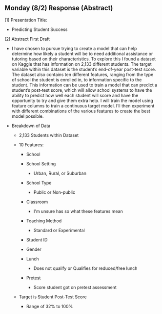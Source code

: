 ## Monday (8/2) Response (Abstract)

(1) Presentation Title:

- Predicting Student Success 

(2) Abstract First Draft

- 	I have chosen to pursue trying to create a model that can help determine how likely a student will be to need 
     additional assistance or tutoring based on their characteristics. To explore this I found a dataset on Kaggle that 
     has information on 2,133 different students. The target variable within this dataset is the student’s end-of-year 
     post-test score. The dataset also contains ten different features, ranging from the type of school the student 
     is enrolled in, to information specific to the student. This information can be used to train a model that can 
     predict a student’s post-test score, which will allow school systems to have the ability to predict how well each 
     student will score and have the opportunity to try and give them extra help. I will train the model using feature 
     columns to train a continuous target model. I’ll then experiment with different combinations of the various 
     features to create the best model possible.


- Breakdown of Data

    - 2,133 Students within Dataset
    
    - 10 Features:
      
        - School
          
        - School Setting
            - Urban, Rural, or Suburban
          
        - School Type
            - Public or Non-public
          
        - Classroom
            - I'm unsure has so what these features mean
          
        - Teaching Method
            - Standard or Experimental
          
        - Student ID
          
        - Gender
          
        - Lunch
            - Does not qualify or Qualifies for reduced/free lunch
          
        - Pretest
            - Score student got on pretest assessment 
    
    - Target is Student Post-Test Score
    
        - Range of 32% to 100%
